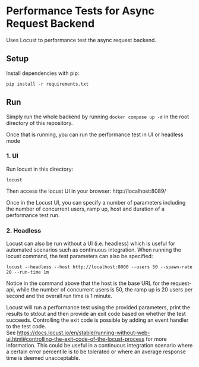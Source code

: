 # Performance Tests for Async Request Backend

Uses Locust to performance test the async request backend.

## Setup

Install dependencies with pip:

```
pip install -r requirements.txt
```

## Run

Simply run the whole backend by running `docker compose up -d` in the root directory of this repository.

Once that is running, you can run the performance test in UI or headless mode

### 1. UI

Run locust in this directory:

```
locust
```

Then access the locust UI in your browser: http://localhost:8089/

Once in the Locust UI, you can specify a number of parameters including the number of concurrent users, ramp up,
host and duration of a performance test run.


### 2. Headless

Locust can also be run without a UI (i.e. headless) which is useful for automated scenarios such as continuous 
integration.  When running the locust command, the test parameters can also be specified:

```
locust --headless --host http://localhost:8000 --users 50 --spawn-rate 20 --run-time 1m
```

Notice in the command above that the host is the base URL for the request-api, while the number of concurrent
users is 50, the ramp up is 20 users per second and the overall run time is 1 minute.

Locust will run a performance test using the provided parameters, print the results to stdout and then provide
an exit code based on whether the test succeeds.  Controlling the exit code is possible by adding an event handler
to the test code.  
See https://docs.locust.io/en/stable/running-without-web-ui.html#controlling-the-exit-code-of-the-locust-process for
more information.  This could be useful in a continuous integration scenario where a certain error percentile is to be
tolerated or where an average response time is deemed unacceptable.

